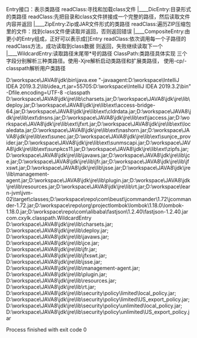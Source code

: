 Entry接口：表示类路径
          readClass:寻找和加载class文件
        |____DicEntry:目录形式的类路径
                      readClass:先把目录和class文件拼接成一个完整的路径，然后读取文件内容并返回
        |____ZipEntry:Zip或JAR文件形式的类路径
                      readClass:遍历ZIP压缩包里的文件：找到class文件便读取并返回，否则返回错误
        |____CompositeEntry:由更小的Entry组成，正好可以表示成[]Entry
                            readClass:依次调用每一个子路径的readClass方法，成功读取到class数据
                                      则返回，失败继续读取下一个
        |____WildcardEntry:读取路径末尾带*号的路径
ClassPath:类路径具体实现
    三个字段分别解析三种类路径。使用-Xjre解析启动类路径和扩展类路径，
    使用-cp/-classpath解析用户类路径
    
D:\workspace\JAVA8\jdk\bin\java.exe "-javaagent:D:\workspace\IntelliJ IDEA 2019.3.2\lib\idea_rt.jar=55705:D:\workspace\IntelliJ IDEA 2019.3.2\bin" -Dfile.encoding=UTF-8 -classpath D:\workspace\JAVA8\jdk\jre\lib\charsets.jar;D:\workspace\JAVA8\jdk\jre\lib\deploy.jar;D:\workspace\JAVA8\jdk\jre\lib\ext\access-bridge-64.jar;D:\workspace\JAVA8\jdk\jre\lib\ext\cldrdata.jar;D:\workspace\JAVA8\jdk\jre\lib\ext\dnsns.jar;D:\workspace\JAVA8\jdk\jre\lib\ext\jaccess.jar;D:\workspace\JAVA8\jdk\jre\lib\ext\jfxrt.jar;D:\workspace\JAVA8\jdk\jre\lib\ext\localedata.jar;D:\workspace\JAVA8\jdk\jre\lib\ext\nashorn.jar;D:\workspace\JAVA8\jdk\jre\lib\ext\sunec.jar;D:\workspace\JAVA8\jdk\jre\lib\ext\sunjce_provider.jar;D:\workspace\JAVA8\jdk\jre\lib\ext\sunmscapi.jar;D:\workspace\JAVA8\jdk\jre\lib\ext\sunpkcs11.jar;D:\workspace\JAVA8\jdk\jre\lib\ext\zipfs.jar;D:\workspace\JAVA8\jdk\jre\lib\javaws.jar;D:\workspace\JAVA8\jdk\jre\lib\jce.jar;D:\workspace\JAVA8\jdk\jre\lib\jfr.jar;D:\workspace\JAVA8\jdk\jre\lib\jfxswt.jar;D:\workspace\JAVA8\jdk\jre\lib\jsse.jar;D:\workspace\JAVA8\jdk\jre\lib\management-agent.jar;D:\workspace\JAVA8\jdk\jre\lib\plugin.jar;D:\workspace\JAVA8\jdk\jre\lib\resources.jar;D:\workspace\JAVA8\jdk\jre\lib\rt.jar;D:\workspace\learn-jvm\jvm-02\target\classes;D:\workspace\repo\com\beust\jcommander\1.72\jcommander-1.72.jar;D:\workspace\repo\org\projectlombok\lombok\1.18.0\lombok-1.18.0.jar;D:\workspace\repo\com\alibaba\fastjson\1.2.40\fastjson-1.2.40.jar com.cxylk.classpath.WildcardEntry
D:\workspace\JAVA8\jdk\jre\lib\charsets.jar;
D:\workspace\JAVA8\jdk\jre\lib\deploy.jar;
D:\workspace\JAVA8\jdk\jre\lib\javaws.jar;
D:\workspace\JAVA8\jdk\jre\lib\jce.jar;
D:\workspace\JAVA8\jdk\jre\lib\jfr.jar;
D:\workspace\JAVA8\jdk\jre\lib\jfxswt.jar;
D:\workspace\JAVA8\jdk\jre\lib\jsse.jar;
D:\workspace\JAVA8\jdk\jre\lib\management-agent.jar;
D:\workspace\JAVA8\jdk\jre\lib\plugin.jar;
D:\workspace\JAVA8\jdk\jre\lib\resources.jar;
D:\workspace\JAVA8\jdk\jre\lib\rt.jar;
D:\workspace\JAVA8\jdk\jre\lib\security\policy\limited\local_policy.jar;
D:\workspace\JAVA8\jdk\jre\lib\security\policy\limited\US_export_policy.jar;
D:\workspace\JAVA8\jdk\jre\lib\security\policy\unlimited\local_policy.jar;
D:\workspace\JAVA8\jdk\jre\lib\security\policy\unlimited\US_export_policy.jar

Process finished with exit code 0
